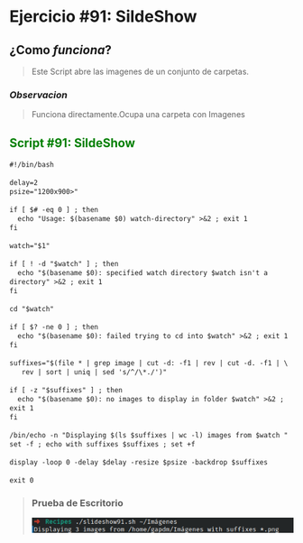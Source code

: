 # Ejercicio #91: SildeShow
## ¿Como _funciona_?

> Este Script abre las imagenes de un conjunto de carpetas.

### _Observacion_ ###
> Funciona directamente.Ocupa una carpeta con Imagenes
> 
## <span style="color:green">Script #91: SildeShow </span> ##

```shell
#!/bin/bash

delay=2
psize="1200x900>"	

if [ $# -eq 0 ] ; then
  echo "Usage: $(basename $0) watch-directory" >&2 ; exit 1
fi

watch="$1"

if [ ! -d "$watch" ] ; then
  echo "$(basename $0): specified watch directory $watch isn't a directory" >&2 ; exit 1
fi

cd "$watch"

if [ $? -ne 0 ] ; then
  echo "$(basename $0): failed trying to cd into $watch" >&2 ; exit 1
fi

suffixes="$(file * | grep image | cut -d: -f1 | rev | cut -d. -f1 | \
   rev | sort | uniq | sed 's/^/\*./')"

if [ -z "$suffixes" ] ; then
  echo "$(basename $0): no images to display in folder $watch" >&2 ; exit 1
fi

/bin/echo -n "Displaying $(ls $suffixes | wc -l) images from $watch "
set -f ; echo with suffixes $suffixes ; set +f

display -loop 0 -delay $delay -resize $psize -backdrop $suffixes

exit 0
```

> ### Prueba de Escritorio ###
> ![1](91.png)
